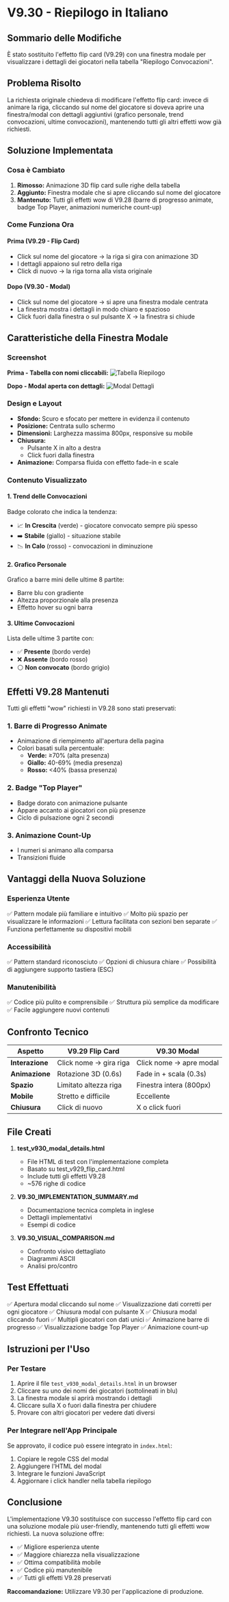 # V9.30 - Riepilogo in Italiano

## Sommario delle Modifiche

È stato sostituito l'effetto flip card (V9.29) con una finestra modale per visualizzare i dettagli dei giocatori nella tabella "Riepilogo Convocazioni".

## Problema Risolto

La richiesta originale chiedeva di modificare l'effetto flip card: invece di animare la riga, cliccando sul nome del giocatore si doveva aprire una finestra/modal con dettagli aggiuntivi (grafico personale, trend convocazioni, ultime convocazioni), mantenendo tutti gli altri effetti wow già richiesti.

## Soluzione Implementata

### Cosa è Cambiato

1. **Rimosso:** Animazione 3D flip card sulle righe della tabella
2. **Aggiunto:** Finestra modale che si apre cliccando sul nome del giocatore
3. **Mantenuto:** Tutti gli effetti wow di V9.28 (barre di progresso animate, badge Top Player, animazioni numeriche count-up)

### Come Funziona Ora

#### Prima (V9.29 - Flip Card)
- Click sul nome del giocatore → la riga si gira con animazione 3D
- I dettagli appaiono sul retro della riga
- Click di nuovo → la riga torna alla vista originale

#### Dopo (V9.30 - Modal)
- Click sul nome del giocatore → si apre una finestra modale centrata
- La finestra mostra i dettagli in modo chiaro e spazioso
- Click fuori dalla finestra o sul pulsante X → la finestra si chiude

## Caratteristiche della Finestra Modale

### Screenshot

**Prima - Tabella con nomi cliccabili:**
![Tabella Riepilogo](https://github.com/user-attachments/assets/1b3fb497-c1d7-41ff-a800-4c23251e96f5)

**Dopo - Modal aperta con dettagli:**
![Modal Dettagli](https://github.com/user-attachments/assets/d9107c59-30c3-4263-9f63-f1a99420ad13)

### Design e Layout
- **Sfondo:** Scuro e sfocato per mettere in evidenza il contenuto
- **Posizione:** Centrata sullo schermo
- **Dimensioni:** Larghezza massima 800px, responsive su mobile
- **Chiusura:** 
  - Pulsante X in alto a destra
  - Click fuori dalla finestra
- **Animazione:** Comparsa fluida con effetto fade-in e scale

### Contenuto Visualizzato

#### 1. Trend delle Convocazioni
Badge colorato che indica la tendenza:
- 📈 **In Crescita** (verde) - giocatore convocato sempre più spesso
- ➡️ **Stabile** (giallo) - situazione stabile
- 📉 **In Calo** (rosso) - convocazioni in diminuzione

#### 2. Grafico Personale
Grafico a barre mini delle ultime 8 partite:
- Barre blu con gradiente
- Altezza proporzionale alla presenza
- Effetto hover su ogni barra

#### 3. Ultime Convocazioni
Lista delle ultime 3 partite con:
- ✅ **Presente** (bordo verde)
- ❌ **Assente** (bordo rosso)
- ⚪ **Non convocato** (bordo grigio)

## Effetti V9.28 Mantenuti

Tutti gli effetti "wow" richiesti in V9.28 sono stati preservati:

### 1. Barre di Progresso Animate
- Animazione di riempimento all'apertura della pagina
- Colori basati sulla percentuale:
  - **Verde:** ≥70% (alta presenza)
  - **Giallo:** 40-69% (media presenza)
  - **Rosso:** <40% (bassa presenza)

### 2. Badge "Top Player"
- Badge dorato con animazione pulsante
- Appare accanto ai giocatori con più presenze
- Ciclo di pulsazione ogni 2 secondi

### 3. Animazione Count-Up
- I numeri si animano alla comparsa
- Transizioni fluide

## Vantaggi della Nuova Soluzione

### Esperienza Utente
✅ Pattern modale più familiare e intuitivo
✅ Molto più spazio per visualizzare le informazioni
✅ Lettura facilitata con sezioni ben separate
✅ Funziona perfettamente su dispositivi mobili

### Accessibilità
✅ Pattern standard riconosciuto
✅ Opzioni di chiusura chiare
✅ Possibilità di aggiungere supporto tastiera (ESC)

### Manutenibilità
✅ Codice più pulito e comprensibile
✅ Struttura più semplice da modificare
✅ Facile aggiungere nuovi contenuti

## Confronto Tecnico

| Aspetto | V9.29 Flip Card | V9.30 Modal |
|---------|-----------------|-------------|
| **Interazione** | Click nome → gira riga | Click nome → apre modal |
| **Animazione** | Rotazione 3D (0.6s) | Fade in + scala (0.3s) |
| **Spazio** | Limitato altezza riga | Finestra intera (800px) |
| **Mobile** | Stretto e difficile | Eccellente |
| **Chiusura** | Click di nuovo | X o click fuori |

## File Creati

1. **test_v930_modal_details.html**
   - File HTML di test con l'implementazione completa
   - Basato su test_v929_flip_card.html
   - Include tutti gli effetti V9.28
   - ~576 righe di codice

2. **V9.30_IMPLEMENTATION_SUMMARY.md**
   - Documentazione tecnica completa in inglese
   - Dettagli implementativi
   - Esempi di codice

3. **V9.30_VISUAL_COMPARISON.md**
   - Confronto visivo dettagliato
   - Diagrammi ASCII
   - Analisi pro/contro

## Test Effettuati

✅ Apertura modal cliccando sul nome
✅ Visualizzazione dati corretti per ogni giocatore
✅ Chiusura modal con pulsante X
✅ Chiusura modal cliccando fuori
✅ Multipli giocatori con dati unici
✅ Animazione barre di progresso
✅ Visualizzazione badge Top Player
✅ Animazione count-up

## Istruzioni per l'Uso

### Per Testare
1. Aprire il file `test_v930_modal_details.html` in un browser
2. Cliccare su uno dei nomi dei giocatori (sottolineati in blu)
3. La finestra modale si aprirà mostrando i dettagli
4. Cliccare sulla X o fuori dalla finestra per chiudere
5. Provare con altri giocatori per vedere dati diversi

### Per Integrare nell'App Principale
Se approvato, il codice può essere integrato in `index.html`:
1. Copiare le regole CSS del modal
2. Aggiungere l'HTML del modal
3. Integrare le funzioni JavaScript
4. Aggiornare i click handler nella tabella riepilogo

## Conclusione

L'implementazione V9.30 sostituisce con successo l'effetto flip card con una soluzione modale più user-friendly, mantenendo tutti gli effetti wow richiesti. La nuova soluzione offre:

- ✅ Migliore esperienza utente
- ✅ Maggiore chiarezza nella visualizzazione
- ✅ Ottima compatibilità mobile
- ✅ Codice più manutenibile
- ✅ Tutti gli effetti V9.28 preservati

**Raccomandazione:** Utilizzare V9.30 per l'applicazione di produzione.

